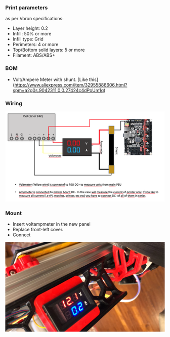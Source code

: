 ### Print parameters

as per Voron specifications:

- Layer height: 0.2
- Infill: 50% or more
- Infill type: Grid
- Perimeters: 4 or more
- Top/Bottom solid layers: 5 or more
- Filament: ABS/ABS+

### BOM

- Volt/Ampere Meter with shunt. [Like this] (https://www.aliexpress.com/item/32955886606.html?spm=a2g0s.9042311.0.0.27424c4dPoUm1q)

### Wiring
![1](./images/wiring.png?raw=true "")

### Mount
- Insert voltampmeter in the new panel
- Replace front-left cover.
- Connect

![2](./images/447B0966-61A0-4B43-B7D5-F7FB5A99BDB1.JPG?raw=true "")
